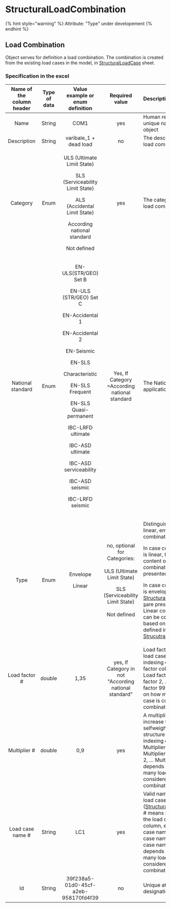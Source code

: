 # StructuralLoadCombination

{% hint style="warning" %}
Attribute: "Type" under developement
{% endhint %}

## Load Combination

Object serves for definition a load combination. The combination is created from the existing load cases in the model, in [StructuralLoadCase](structuralloadcase.md#load-case) sheet.

### Specification in the excel

<table>
  <thead>
    <tr>
      <th style="text-align:center">Name of the column header</th>
      <th style="text-align:center">Type of data</th>
      <th style="text-align:center">Value example or enum definition</th>
      <th style="text-align:center">Required value</th>
      <th style="text-align:left">Description</th>
    </tr>
  </thead>
  <tbody>
    <tr>
      <td style="text-align:center">Name</td>
      <td style="text-align:center">String</td>
      <td style="text-align:center">COM1</td>
      <td style="text-align:center">yes</td>
      <td style="text-align:left">Human readable unique name of the object</td>
    </tr>
    <tr>
      <td style="text-align:center">Description</td>
      <td style="text-align:center">String</td>
      <td style="text-align:center">varibale_1 + dead load</td>
      <td style="text-align:center">no</td>
      <td style="text-align:left">The description of the load combination</td>
    </tr>
    <tr>
      <td style="text-align:center">Category</td>
      <td style="text-align:center">Enum</td>
      <td style="text-align:center">
        <p>ULS (Ultimate Limit State)</p>
        <p></p>
        <p>SLS (Serviceability Limit State)</p>
        <p></p>
        <p>ALS (Accidental Limit State)</p>
        <p></p>
        <p>According national standard</p>
        <p></p>
        <p>Not defined</p>
      </td>
      <td style="text-align:center">yes</td>
      <td style="text-align:left">The category of the load combination</td>
    </tr>
    <tr>
      <td style="text-align:center">National standard</td>
      <td style="text-align:center">Enum</td>
      <td style="text-align:center">
        <p>EN-ULS(STR/GEO) Set B</p>
        <p></p>
        <p>EN-ULS (STR/GEO) Set C</p>
        <p></p>
        <p>EN-Accidental 1</p>
        <p></p>
        <p>EN-Accidental 2</p>
        <p></p>
        <p>EN-Seismic
          <br />
        </p>
        <p>EN-SLS</p>
        <p>Characteristic</p>
        <p></p>
        <p>EN-SLS Frequent</p>
        <p></p>
        <p>EN-SLS Quasi-permanent</p>
        <p></p>
        <p>IBC-LRFD ultimate</p>
        <p></p>
        <p>IBC-ASD ultimate</p>
        <p></p>
        <p>IBC-ASD serviceability</p>
        <p></p>
        <p>IBC-ASD seismic</p>
        <p></p>
        <p>IBC-LRFD seismic</p>
      </td>
      <td style="text-align:center">Yes, If Category =According national standard</td>
      <td style="text-align:left">The National code application</td>
    </tr>
    <tr>
      <td style="text-align:center">Type</td>
      <td style="text-align:center">Enum</td>
      <td style="text-align:center">
        <p>Envelope
          <br />
        </p>
        <p>Linear</p>
      </td>
      <td style="text-align:center">
        <p>no, optional for Categories:
          <br />
          <br />ULS (Ultimate Limit State)</p>
        <p></p>
        <p>SLS (Serviceability Limit State)
          <br />
          <br />Not defined</p>
        <p></p>
      </td>
      <td style="text-align:left">
        <p>Distinguish between linear, envelope combination.</p>
        <p></p>
        <p>In case combination is linear, the exact content of combination is presented.</p>
        <p></p>
        <p>In case combination is envelope, all <a href="structuralloadcase.md">StructuralLoadCase</a>
          <a
          href="structuralloadcase.md">s</a>are presented. Linear combinations can be composed based on relations
            defined in <a href="structuralloadgroup.md">StrucutralLoadGroup</a>.</p>
      </td>
    </tr>
    <tr>
      <td style="text-align:center">Load factor #</td>
      <td style="text-align:center">double</td>
      <td style="text-align:center">1,35</td>
      <td style="text-align:center">yes, If Category in not &quot;According national standard&quot;</td>
      <td
      style="text-align:left">Load factor of the load case. # means indexing of the Load factor column,
        e.g. Load factor 1, Load factor 2, &#x2026; Load factor 99. It depends
        on how many load case is considered in combination.</td>
    </tr>
    <tr>
      <td style="text-align:center">Multiplier #</td>
      <td style="text-align:center">double</td>
      <td style="text-align:center">0,9</td>
      <td style="text-align:center">yes</td>
      <td style="text-align:left">A multiplier for e.g. increase the selfweight of the structure . # means
        indexing of the Multiplier column, e.g. Multiplier 1, Multiplier 2, &#x2026;
        Multiplier 99. It depends on how many load case is considered in combination.</td>
    </tr>
    <tr>
      <td style="text-align:center">Load case name #</td>
      <td style="text-align:center">String</td>
      <td style="text-align:center">LC1</td>
      <td style="text-align:center">yes</td>
      <td style="text-align:left">Valid name of the load case (<a href="structuralloadcase.md#load-case">StructuralLoadCase</a>).
        # means indexing of the load case name column, e.g. Load case name 1, Load
        case name 2, &#x2026; load case name 99. It depends on how many load case
        is considered in combination.</td>
    </tr>
    <tr>
      <td style="text-align:center">Id</td>
      <td style="text-align:center">String</td>
      <td style="text-align:center">39f238a5-01d0-45cf-a2eb-958170fd4f39</td>
      <td style="text-align:center">no</td>
      <td style="text-align:left">Unique attribute designation</td>
    </tr>
  </tbody>
</table>

